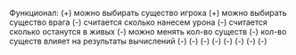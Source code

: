Функционал:
(+) можно выбирать существо игрока
(+) можно выбирать существо врага
(-) считается сколько нанесем урона
(-) считается сколько останутся в живых
(-) можно менять кол-во существ 
(-) кол-во существ влияет на результаты вычислений
(-) 
(-) 
(-) 
(-) 
(-) 
(-) 
(-) 
(-) 

